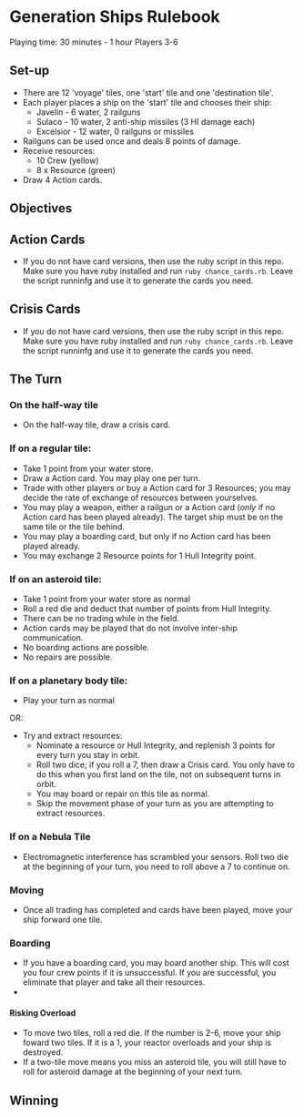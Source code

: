# Generation Ships Rulebook

Playing time: 30 minutes - 1 hour
Players 3-6

## Set-up

- There are 12 'voyage' tiles, one 'start' tile and one 'destination tile'. 
- Each player places a ship on the 'start' tile and chooses their ship:
    - Javelin - 6 water, 2 railguns
    - Sulaco - 10 water, 2 anti-ship missiles (3 HI damage each)
    - Excelsior - 12 water, 0 railguns or missiles
- Railguns can be used once and deals 8 points of damage.
- Receive resources:
  - 10 Crew (yellow)
  - 8 x Resource (green)
- Draw 4 Action cards.

## Objectives



## Action Cards

- If you do not have card versions, then use the ruby script in this repo. Make sure you have ruby installed and run `ruby chance_cards.rb`. Leave the script runninfg and use it to generate the cards you need.

## Crisis Cards

- If you do not have card versions, then use the ruby script in this repo. Make sure you have ruby installed and run `ruby chance_cards.rb`. Leave the script runninfg and use it to generate the cards you need.

## The Turn

### On the half-way tile

- On the half-way tile, draw a crisis card.

### If on a regular tile:

- Take 1 point from your water store. 
- Draw a Action card. You may play one per turn.
- Trade with other players or buy a Action card for 3 Resources; you may decide the rate of exchange of resources between yourselves. 
- You may play a weapon, either a railgun or a Action card (*only* if no Action card has been played already). The target ship must be on the same tile or the tile behind.
- You may play a boarding card, but only if no Action card has been played already.
- You may exchange 2 Resource points for 1 Hull Integrity point.

### If on an asteroid tile:

- Take 1 point from your water store as normal
- Roll a red die and deduct that number of points from Hull Integrity. 
- There can be no trading while in the field.
- Action cards may be played that do not involve inter-ship communication.
- No boarding actions are possible.
- No repairs are possible.

### If on a planetary body tile:

- Play your turn as normal

OR: 

- Try and extract resources:
  - Nominate a resource or Hull Integrity, and replenish 3 points for every turn you stay in orbit.
  - Roll two dice; if you roll a 7, then draw a Crisis card. You only have to do this when you first land on the tile, not on subsequent turns in orbit.
  - You may board or repair on this tile as normal.
  - Skip the movement phase of your turn as you are attempting to extract resources.

### If on a Nebula Tile

- Electromagnetic interference has scrambled your sensors. Roll two die at the beginning of your turn, you need to roll above a 7 to continue on. 

### Moving

- Once all trading has completed and cards have been played, move your ship forward one tile. 

### Boarding

- If you have a boarding card, you may board another ship. This will cost you four crew points if it is unsuccessful. If you are successful, you eliminate that player and take all their resources.
- 

#### Risking Overload

- To move two tiles, roll a red die. If the number is 2-6, move your ship foward two tiles. If it is a 1, your reactor overloads and your ship is destroyed. 
- If a two-tile move means you miss an asteroid tile, you will still have to roll for asteroid damage at the beginning of your next turn. 

## Winning
